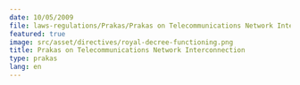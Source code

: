 ```yaml
---
date: 10/05/2009
file: laws-regulations/Prakas/Prakas on Telecommunications Network Interconnection.pdf
featured: true
image: src/asset/directives/royal-decree-functioning.png
title: Prakas on Telecommunications Network Interconnection
type: prakas
lang: en
---
```

